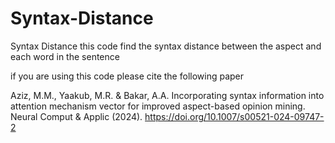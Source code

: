 # Syntax-Distance
Syntax Distance this code find the syntax distance between the aspect and each word in the sentence 

if you are using this code please cite the following paper

Aziz, M.M., Yaakub, M.R. & Bakar, A.A. Incorporating syntax information into attention mechanism vector for improved aspect-based opinion mining. Neural Comput & Applic (2024). https://doi.org/10.1007/s00521-024-09747-2
